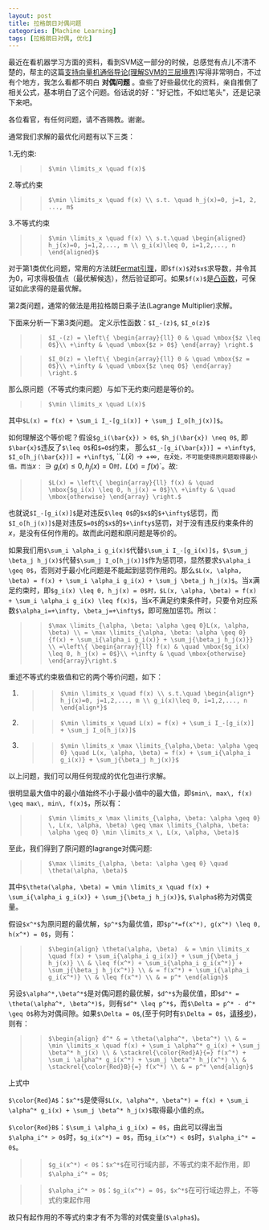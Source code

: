 ```yaml
---
layout: post
title: 拉格朗日对偶问题
categories: [Machine Learning]
tags: [拉格朗日对偶, 优化]
---
```


最近在看机器学习方面的资料，看到SVM这一部分的时候，总感觉有点儿不清不楚的，帮主的这篇[支持向量机通俗导论(理解SVM的三层境界)](http://blog.csdn.net/v_july_v/article/details/7624837)写得非常明白，不过有个地方，我怎么看都不明白 **对偶问题** 。查些了好些最优化的资料，亲自推倒了相关公式，基本明白了这个问题。俗话说的好："好记性，不如烂笔头"，还是记录下来吧。


各位看官，有任何问题，请不吝赐教。谢谢。


通常我们求解的最优化问题有以下三类：

1.无约束:

>>`$\min \limits_x \quad f(x)$`

2.等式约束

>>`$\min \limits_x \quad f(x) \\
s.t. \quad h_j(x)=0, j=1, 2, ..., m$`
	
3.不等式约束

>>`$\min \limits_x \quad f(x) \\
s.t.\quad \begin{aligned}
h_j(x)=0, j=1,2,..., m \\
g_i(x)\leq 0, i=1,2,..., n
\end{aligned}$`

对于第1类优化问题，常用的方法就[Fermat引理](http://zh.wikipedia.org/wiki/%E8%B4%B9%E9%A9%AC%E5%BC%95%E7%90%86)，即`$f(x)$`对`$x$`求导数，并令其为0，可求得极值点（最优解候选），然后验证即可。如果`$f(x)$`是[凸函数](http://zh.wikipedia.org/zh-cn/%E5%87%B8%E5%87%BD%E6%95%B0)，可保证如此求得的是最优解。

第2类问题，通常的做法是用拉格朗日乘子法(Lagrange Multiplier)求解。

下面来分析一下第3类问题。
定义示性函数：`$I_-(z)$`, `$I_o(z)$`

>>`$I_-(z) = \left\{ \begin{array}{ll}
0 & \quad \mbox{$z \leq 0$}\\
+\infty & \quad \mbox{$z > 0$}
\end{array} \right.$`

>>`$I_0(z) = \left\{ \begin{array}{ll}
0 & \quad \mbox{$z = 0$}\\
+\infty & \quad \mbox{$z \neq 0$}
\end{array} \right.$`

那么原问题（不等式约束问题）与如下无约束问题是等价的。

>>`$\min \limits_x \quad L(x)$`

其中`$L(x) = f(x) + \sum_i I_-[g_i(x)] + \sum_j I_o[h_j(x)]$`。

如何理解这个等价呢？假设`$g_i(\bar{x}) > 0$`, `$h_j(\bar{x}) \neq 0$`, 即`$\bar{x}$`违反了`$\leq 0$`和`$=0$`约束， 那么`$I_-[g_i(\bar{x})] = +\infty$`, `$I_o[h_j(\bar{x})] = +\infty$`, ``$L(\bar{x}) \to +\infty$`, 在`$\bar{x}$`处，不可能使得原问题取得最小值。而当`$x: \ni g_i(x) \leq 0, h_j(x) = 0$`时，`$L(x) = f(x)$`。故:

>>`$L(x) = \left\{ \begin{array}{ll}
f(x) & \quad \mbox{$g_i(x) \leq 0, h_j(x) = 0$}\\
+\infty & \quad \mbox{otherwise}
\end{array} \right.$`

也就说`$I_-[g_i(x)]$`是对违反`$\leq 0$`的`$x$`的`$+\infty$`惩罚，而`$I_o[h_j(x)]$`是对违反`$=0$`的`$x$`的`$+\infty$`惩罚，对于没有违反约束条件的$x$，是没有任何作用的。故而此问题和原问题是等价的。

如果我们用`$\sum_i \alpha_i g_i(x)$`代替`$\sum_i I_-[g_i(x)]$`，`$\sum_j \beta_j h_j(x)$`代替`$\sum_j I_o[h_j(x)]$`作为惩罚项，显然要求`$\alpha_i \geq 0$`，否则对于最小化问题是不能起到惩罚作用的。那么`$L(x, \alpha, \beta) = f(x) + \sum_i \alpha_i g_i(x) + \sum_j \beta_j h_j(x)$`。当x满足约束时，即`$g_i(x) \leq 0, h_j(x) = 0$时，$L(x, \alpha, \beta) = f(x) + \sum_i \alpha_i g_i(x) \leq f(x)$`，当x不满足约束条件时，只要令对应系数`$\alpha_i=+\infty, \beta_j=+\infty$`，即可施加惩罚。所以：

>>`$\max \limits_{\alpha, \beta: \alpha \geq 0}L(x, \alpha, \beta) \\
= \max \limits_{\alpha, \beta: \alpha \geq 0}{f(x) + \sum_i{\alpha_i g_i(x)} + \sum_j{\beta_j h_j(x)}} \\
=\left\{ \begin{array}{ll}
f(x) & \quad \mbox{$g_i(x) \leq 0, h_j(x) = 0$}\\
+\infty & \quad \mbox{otherwise}
\end{array}\right.$`

重述不等式约束极值和它的两个等价问题，如下：

1.	>>`$\min \limits_x \quad f(x) \\
s.t.\quad \begin{align*}
h_j(x)=0, j=1,2,..., m \\
g_i(x)\leq 0, i=1,2,..., n
\end{align*}$`

2.	>>`$\min \limits_x \quad L(x) = f(x) + \sum_i I_-[g_i(x)] + \sum_j I_o[h_j(x)]$`

3.	>>`$\min \limits_x \max \limits_{\alpha,\beta: \alpha \geq 0} \quad L(x, \alpha, \beta) = f(x) + \sum_i{\alpha_i g_i(x)} + \sum_j{\beta_j h_j(x)}$`

以上问题，我们可以用任何现成的优化包进行求解。

很明显最大值中的最小值始终不小于最小值中的最大值，即`$min\, max\, f(x) \geq max\, min\, f(x)$`，所以有：
>>`$\min \limits_x \max \limits_{\alpha, \beta: \alpha \geq 0} \, L(x, \alpha, \beta) \geq \max \limits_{\alpha, \beta: \alpha \geq 0} \min \limits_x \, L(x, \alpha, \beta)$`

至此，我们得到了原问题的lagrange对偶问题:

>>`$\max \limits_{\alpha, \beta: \alpha \geq 0} \quad \theta(\alpha, \beta)$`

其中`$\theta(\alpha, \beta) = \min \limits_x \quad f(x) + \sum_i{\alpha_i g_i(x)} + \sum_j{\beta_j h_j(x)}$`, `$\alpha$`称为对偶变量。

假设`$x^*$`为原问题的最优解，`$p^*$`为最优值，即`$p^*=f(x^*), g(x^*) \leq 0, h(x^*) = 0$`，则有：

>>`$\begin{align}
\theta(\alpha, \beta)  & = \min \limits_x \quad f(x) + \sum_i{\alpha_i g_i(x)} + \sum_j{\beta_j h_j(x)} \\
& \leq f(x^*) + \sum_i{\alpha_i g_i(x^*)} + \sum_j{\beta_j h_j(x^*)} \\
& = f(x^*) + \sum_i{\alpha_i g_i(x^*)} \\
& \leq f(x^*) \\
& = p^*
\end{align}$`

另设`$\alpha^*,\beta^*$`是对偶问题的最优解，`$d^*$`为最优值，即`$d^* = \theta(\alpha^*, \beta^*)$`，则有`$d^* \leq p^*$`，而`$\Delta = p^* - d^* \geq 0$`称为对偶间隙。如果`$\Delta = 0$`,(至于何时有`$\Delta = 0$`，[请移步](http://en.wikipedia.org/wiki/Karush%E2%80%93Kuhn%E2%80%93Tucker_conditions))，则有：

>>`$\begin{align}
d^* & = \theta(\alpha^*, \beta^*) \\
& = \min \limits_x \quad f(x) + \sum_i \alpha^* g_i(x) + \sum_j \beta^* h_j(x) \\
& \stackrel{\color{Red}A}{=} f(x^*) + \sum_i \alpha^* g_i(x^*) + \sum_j \beta^* h_j(x^*) \\
& \stackrel{\color{Red}B}{=} f(x^*) \\
& = p^*
\end{align}$`

上式中

`$\color{Red}A$`：`$x^*$`是使得`$L(x, \alpha^*, \beta^*) = f(x) + \sum_i \alpha^* g_i(x) + \sum_j \beta^* h_j(x)$`取得最小值的点。

`$\color{Red}B$`：`$\sum_i \alpha_i g_i(x) = 0$`，由此可以得出当`$\alpha_i^* > 0$`时，`$g_i(x^*) = 0$`，而`$g_i(x^*) < 0$`时，`$\alpha_i^* = 0$`。

>>`$g_i(x^*) < 0$`：`$x^*$`在可行域内部，不等式约束不起作用，即`$\alpha_i^* = 0$`;

>>`$\alpha_i^* > 0$`：`$g_i(x^*) = 0$`，`$x^*$`在可行域边界上，不等式约束起作用

故只有起作用的不等式约束才有不为零的对偶变量(`$\alpha$`)。